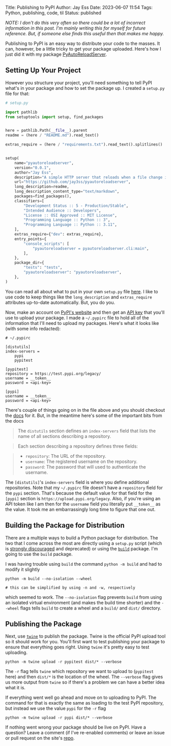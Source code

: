 Title: Publishing to PyPI
Author: Jay Ess
Date: 2023-06-07 11:54
Tags: Python, publishing, code, til
Status: published

*NOTE: I don't do this very often so there could be a lot of incorrect information
in this post. I'm mainly writing this for myself for future reference. But, if
someone else finds this useful then that makes me happy.*

Publishing to PyPI is an easy way to distribute your code to the masses. It can,
however, be a little tricky to get your package uploaded. Here's how I just did
it with my package [PyAutoReloadServer](//pypi.org/project/pyautoreloadserver/).

## Setting Up Your Project

However you structure your project, you'll need something to tell PyPI what's
in your package and how to set the package up. I created a `setup.py` file for
that:

```python
# setup.py

import pathlib
from setuptools import setup, find_packages


here = pathlib.Path(__file__).parent
readme = (here / "README.md").read_text()

extras_require = (here / "requirements.txt").read_text().splitlines()


setup(
    name="pyautoreloadserver",
    version="0.0.1",
    author="Jay Ess",
    description="A simple HTTP server that reloads when a file change is detected",
    url="https://github.com/jay3ss/pyautoreloadserver",
    long_description=readme,
    long_description_content_type="text/markdown",
    packages=find_packages(),
    classifiers=[
        "Development Status :: 5 - Production/Stable",
        "Intended Audience :: Developers",
        "License :: OSI Approved :: MIT License",
        "Programming Language :: Python :: 3",
        "Programming Language :: Python :: 3.11",
    ],
    extras_require={"dev": extras_require},
    entry_points={
        "console_scripts": [
            "pyautoreloadserver = pyautoreloadserver.cli:main",
        ],
    },
    package_dir={
        "tests": "tests",
        "pyautoreloadserver": "pyautoreloadserver",
    },
)
```

You can read all about what to put in your own `setup.py` file
[here](//docs.python.org/3/distutils/setupscript.html). I like to use code to
keep things like the `long_description` and `extras_require` attributes up-to-date
automatically. But, you do you.

Now, make an account on [PyPI's website](//pypi.org) and then get an
[API key](https://pypi.org/help#apitoken) that you'll use to upload your package.
I made a `~/.pypirc` file to hold all of the information that I'll need to upload
my packages. Here's what it looks like (with some info redacted):

```shell
# ~/.pypirc

[distutils]
index-servers =
    pypi
    pypitest

[pypitest]
repository = https://test.pypi.org/legacy/
username = __token__
password = <api-key>

[pypi]
username = __token__
password = <api-key>
```

There's couple of things going on in the file above and you should checkout the
[docs](//packaging.python.org/en/latest/specifications/pypirc/) for it. But, in
the meantime here's some of the important bits from the docs

> The `distutils` section defines an `index-servers` field that lists the name of
> all sections describing a repository.

> Each section describing a repository defines three fields:

> - `repository`: The URL of the repository.
> - `username`: The registered username on the repository.
> - `password`: The password that will used to authenticate the username.

The `[distutils]`'s `index-servers` field is where you define additional
repositories. Note that my `~/.pypirc` file doesn't have a `repository` field
for the `pypi` section. That's because the default value for that field for the
`[pypi]` section is `https://upload.pypi.org/legacy`. Also, if you're using an
API token like I am then for the `username` field you literally put `__token__`
as the value. It took me an embarrassingly long time to figure that one out.

## Building the Package for Distribution

There are a multiple ways to build a Python package for distribution. The two
that I come across the most are directly using a `setup.py` script (which is
[strongly discouraged](//blog.ganssle.io/articles/2021/10/setup-py-deprecated.html)
and deprecated) or using the [`build`](//pypi.org/project/build/) package. I'm
going to use the `build` package.

I was having trouble using `build` the command `python -m build` and had to
modify it slightly

```shell
python -m build --no-isolation --wheel

# this can be simplified by using -n and -w, respectively
```

which seemed to work. The `--no-isolation` flag prevents `build` from using an
isolated virtual environment (and makes the build time shorter) and the `--wheel`
flags tells `build` to create a wheel and a `build/` and `dist/` directory.

## Publishing the Package

Next, use [`twine`](//twine.readthedocs.io/en/stable/) to publish the package.
Twine is the official PyPI upload tool so it should work for you. You'll first
want to test publishing your package to ensure that everything goes right. Using
`twine` it's pretty easy to test uploading.

```shell
python -m twine upload -r pypitest dist/* --verbose
```

The `-r` flag tells `twine` which repository we want to upload to (`pypitest`
here) and then `dist/*` is the location of the wheel. The `--verbose` flag gives
us more output from `twine` so if there's a problem we can have a better idea
what it is.

If everything went well go ahead and move on to uploading to PyPI. The command
for that is exactly the same as loading to the test PyPI repository, but instead
we use the value `pypi` for the `-r` flag

```shell
python -m twine upload -r pypi dist/* --verbose
```

If nothing went wrong your package should be live on PyPI. Have a question? Leave
a comment (if I've re-enabled comments) or leave an issue or pull request on the
site's [repo](//github.com/jay3ss/jay3ss.github.io).
